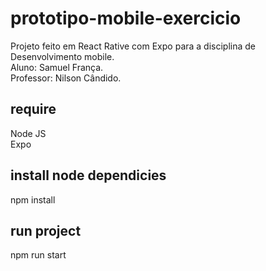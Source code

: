 # prototipo-mobile-exercicio
Projeto feito em React Rative com Expo para a disciplina de Desenvolvimento mobile.  
Aluno: Samuel França.  
Professor: Nilson Cândido.  

## require  
Node JS  
Expo  

## install node dependicies
npm install  

## run project  
npm run start


